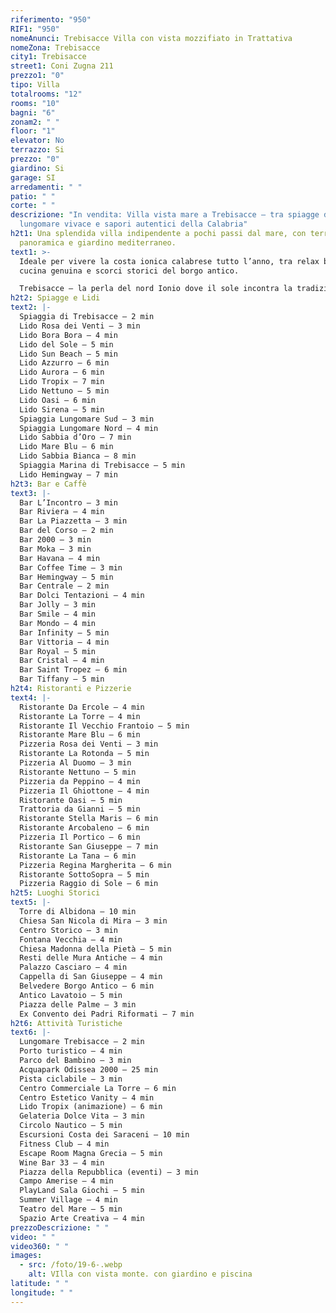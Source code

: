 ```yaml
---
riferimento: "950"
RIF1: "950"
nomeAnunci: Trebisacce Villa con vista mozzifiato in Trattativa
nomeZona: Trebisacce
city1: Trebisacce
street1: Coni Zugna 211
prezzo1: "0"
tipo: Villa
totalrooms: "12"
rooms: "10"
bagni: "6"
zonam2: " "
floor: "1"
elevator: No
terrazzo: Si
prezzo: "0"
giardino: Si
garage: SI
arredamenti: " "
patio: " "
corte: " "
descrizione: "In vendita: Villa vista mare a Trebisacce – tra spiagge dorate,
  lungomare vivace e sapori autentici della Calabria"
h2t1: Una splendida villa indipendente a pochi passi dal mare, con terrazza
  panoramica e giardino mediterraneo.
text1: >-
  Ideale per vivere la costa ionica calabrese tutto l’anno, tra relax balneare,
  cucina genuina e scorci storici del borgo antico.

  Trebisacce – la perla del nord Ionio dove il sole incontra la tradizione.
h2t2: Spiagge e Lidi
text2: |-
  Spiaggia di Trebisacce – 2 min
  Lido Rosa dei Venti – 3 min
  Lido Bora Bora – 4 min
  Lido del Sole – 5 min
  Lido Sun Beach – 5 min
  Lido Azzurro – 6 min
  Lido Aurora – 6 min
  Lido Tropix – 7 min
  Lido Nettuno – 5 min
  Lido Oasi – 6 min
  Lido Sirena – 5 min
  Spiaggia Lungomare Sud – 3 min
  Spiaggia Lungomare Nord – 4 min
  Lido Sabbia d’Oro – 7 min
  Lido Mare Blu – 6 min
  Lido Sabbia Bianca – 8 min
  Spiaggia Marina di Trebisacce – 5 min
  Lido Hemingway – 7 min
h2t3: Bar e Caffè
text3: |-
  Bar L’Incontro – 3 min
  Bar Riviera – 4 min
  Bar La Piazzetta – 3 min
  Bar del Corso – 2 min
  Bar 2000 – 3 min
  Bar Moka – 3 min
  Bar Havana – 4 min
  Bar Coffee Time – 3 min
  Bar Hemingway – 5 min
  Bar Centrale – 2 min
  Bar Dolci Tentazioni – 4 min
  Bar Jolly – 3 min
  Bar Smile – 4 min
  Bar Mondo – 4 min
  Bar Infinity – 5 min
  Bar Vittoria – 4 min
  Bar Royal – 5 min
  Bar Cristal – 4 min
  Bar Saint Tropez – 6 min
  Bar Tiffany – 5 min
h2t4: Ristoranti e Pizzerie
text4: |-
  Ristorante Da Ercole – 4 min
  Ristorante La Torre – 4 min
  Ristorante Il Vecchio Frantoio – 5 min
  Ristorante Mare Blu – 6 min
  Pizzeria Rosa dei Venti – 3 min
  Ristorante La Rotonda – 5 min
  Pizzeria Al Duomo – 3 min
  Ristorante Nettuno – 5 min
  Pizzeria da Peppino – 4 min
  Pizzeria Il Ghiottone – 4 min
  Ristorante Oasi – 5 min
  Trattoria da Gianni – 5 min
  Ristorante Stella Maris – 6 min
  Ristorante Arcobaleno – 6 min
  Pizzeria Il Portico – 6 min
  Ristorante San Giuseppe – 7 min
  Ristorante La Tana – 6 min
  Pizzeria Regina Margherita – 6 min
  Ristorante SottoSopra – 5 min
  Pizzeria Raggio di Sole – 6 min
h2t5: Luoghi Storici
text5: |-
  Torre di Albidona – 10 min
  Chiesa San Nicola di Mira – 3 min
  Centro Storico – 3 min
  Fontana Vecchia – 4 min
  Chiesa Madonna della Pietà – 5 min
  Resti delle Mura Antiche – 4 min
  Palazzo Casciaro – 4 min
  Cappella di San Giuseppe – 4 min
  Belvedere Borgo Antico – 6 min
  Antico Lavatoio – 5 min
  Piazza delle Palme – 3 min
  Ex Convento dei Padri Riformati – 7 min
h2t6: Attività Turistiche
text6: |-
  Lungomare Trebisacce – 2 min
  Porto turistico – 4 min
  Parco del Bambino – 3 min
  Acquapark Odissea 2000 – 25 min
  Pista ciclabile – 3 min
  Centro Commerciale La Torre – 6 min
  Centro Estetico Vanity – 4 min
  Lido Tropix (animazione) – 6 min
  Gelateria Dolce Vita – 3 min
  Circolo Nautico – 5 min
  Escursioni Costa dei Saraceni – 10 min
  Fitness Club – 4 min
  Escape Room Magna Grecia – 5 min
  Wine Bar 33 – 4 min
  Piazza della Repubblica (eventi) – 3 min
  Campo Amerise – 4 min
  PlayLand Sala Giochi – 5 min
  Summer Village – 4 min
  Teatro del Mare – 5 min
  Spazio Arte Creativa – 4 min
prezzoDescrizione: " "
video: " "
video360: " "
images:
  - src: /foto/19-6-.webp
    alt: VIlla con vista monte. con giardino e piscina
latitude: " "
longitude: " "
---
```

